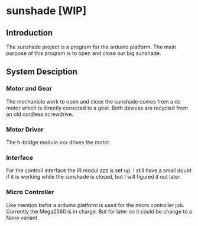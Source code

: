 # sunshade [WIP]
## Introduction
The sunshade project is a program for the arduino platform.
The main purpose of this program is to open and close our big sunshade.
## System Desciption
### Motor and Gear
The mechanicle work to open and close the sunshade comes from a dc motor which is directly conected to a gear. Both devices are recycled from an old cordless screwdrive.
### Motor Driver
The h-bridge module xxx drives the motor.
### Interface
For the controll interface the IR modul zzz is set up.
I still have a small doubt if it is working while the sunshade is closed, 
but I will figured it out later.
### Micro Controller
Like mention befor a arduino platform is used for the micro controller job.
Currently the Mega2560 is in charge. But for later on it could be change to a Nano variant.
